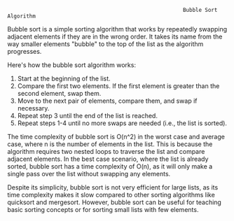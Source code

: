                                                             Bubble Sort Algorithm
Bubble sort is a simple sorting algorithm that works by repeatedly swapping adjacent elements if they are in the wrong order. It takes its name from the way smaller elements "bubble" to the top of the list as the algorithm progresses.

Here's how the bubble sort algorithm works:

1. Start at the beginning of the list.
2. Compare the first two elements. If the first element is greater than the second element, swap them.
3. Move to the next pair of elements, compare them, and swap if necessary.
4. Repeat step 3 until the end of the list is reached.
5. Repeat steps 1-4 until no more swaps are needed (i.e., the list is sorted).

The time complexity of bubble sort is O(n^2) in the worst case and average case, where n is the number of elements in the list. This is because the algorithm requires two nested loops to traverse the list and compare adjacent elements. In the best case scenario, where the list is already sorted, bubble sort has a time complexity of O(n), as it will only make a single pass over the list without swapping any elements.

Despite its simplicity, bubble sort is not very efficient for large lists, as its time complexity makes it slow compared to other sorting algorithms like quicksort and mergesort. However, bubble sort can be useful for teaching basic sorting concepts or for sorting small lists with few elements.                                                            
